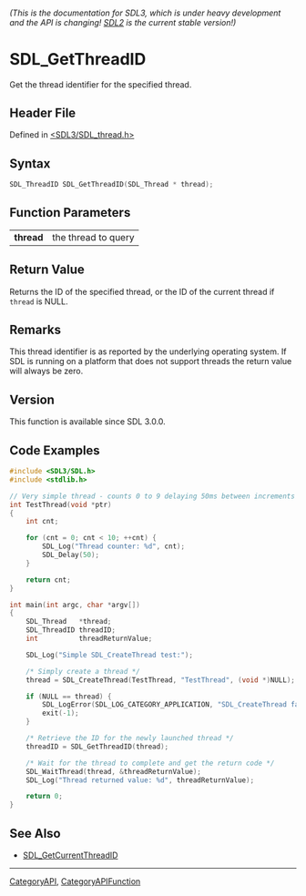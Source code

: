 ###### (This is the documentation for SDL3, which is under heavy development and the API is changing! [SDL2](https://wiki.libsdl.org/SDL2/) is the current stable version!)
# SDL_GetThreadID

Get the thread identifier for the specified thread.

## Header File

Defined in [<SDL3/SDL_thread.h>](https://github.com/libsdl-org/SDL/blob/main/include/SDL3/SDL_thread.h)

## Syntax

```c
SDL_ThreadID SDL_GetThreadID(SDL_Thread * thread);

```

## Function Parameters

|                |                     |
| -------------- | ------------------- |
| **thread**     | the thread to query |

## Return Value

Returns the ID of the specified thread, or the ID of the current thread if
`thread` is NULL.

## Remarks

This thread identifier is as reported by the underlying operating system.
If SDL is running on a platform that does not support threads the return
value will always be zero.

## Version

This function is available since SDL 3.0.0.

## Code Examples

```c
#include <SDL3/SDL.h>
#include <stdlib.h>

// Very simple thread - counts 0 to 9 delaying 50ms between increments
int TestThread(void *ptr)
{
    int cnt;

    for (cnt = 0; cnt < 10; ++cnt) {
        SDL_Log("Thread counter: %d", cnt);
        SDL_Delay(50);
    }

    return cnt;
}

int main(int argc, char *argv[])
{
    SDL_Thread   *thread;
    SDL_ThreadID threadID;
    int          threadReturnValue;

    SDL_Log("Simple SDL_CreateThread test:");

    /* Simply create a thread */
    thread = SDL_CreateThread(TestThread, "TestThread", (void *)NULL);

    if (NULL == thread) {
        SDL_LogError(SDL_LOG_CATEGORY_APPLICATION, "SDL_CreateThread failed: %s\n", SDL_GetError());
        exit(-1);
    }

    /* Retrieve the ID for the newly launched thread */
    threadID = SDL_GetThreadID(thread);

    /* Wait for the thread to complete and get the return code */
    SDL_WaitThread(thread, &threadReturnValue);
    SDL_Log("Thread returned value: %d", threadReturnValue);

    return 0;
}
```

## See Also

- [SDL_GetCurrentThreadID](SDL_GetCurrentThreadID)

----
[CategoryAPI](CategoryAPI), [CategoryAPIFunction](CategoryAPIFunction)

